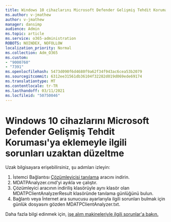```yaml
---
title: Windows 10 cihazlarını Microsoft Defender Gelişmiş Tehdit Koruması'ya eklemeyle ilgili sorunları uzaktan düzeltme
ms.author: v-jmathew
author: v-jmathew
manager: dansimp
audience: Admin
ms.topic: article
ms.service: o365-administration
ROBOTS: NOINDEX, NOFOLLOW
localization_priority: Normal
ms.collection: Adm_O365
ms.custom:
- "9000760"
- "7391"
ms.openlocfilehash: 5473d090f6d4680f9a62f34f943ac6cea53b2079
ms.sourcegitcommit: 6312ee31561db36104f32282d019d069ede69174
ms.translationtype: MT
ms.contentlocale: tr-TR
ms.lasthandoff: 03/11/2021
ms.locfileid: "50750046"
---
```

# <a name="remotely-fix-problems-with-onboarding-windows-10-devices-to-microsoft-defender-advanced-threat-protection"></a>Windows 10 cihazlarını Microsoft Defender Gelişmiş Tehdit Koruması'ya eklemeyle ilgili sorunları uzaktan düzeltme

Uzak bilgisayara erişebilirsiniz, şu adımları izleyin:

1. İstemci Bağlantısı [Çözümleyicisi tanılama](https://go.microsoft.com/fwlink/?linkid=2143466) aracını indirin.
2. MDATPAnalyzer.cmd'yi ayıkla ve çalıştır.
3. Çözümleyici aracının indiriliş klasörüyle aynı klasör olan MDATPClientAnalyzerResult klasöründe tanılama günlüğünü bulun.
4. Bağlantı veya İnternet ara sunucusu ayarlarıyla ilgili sorunları bulmak için günlük dosyasını gözden MDATPClientAnalyzer.txt.

Daha fazla bilgi edinmek için, [işe alım makineleriyle ilgili sorunlar'a bakın.](https://go.microsoft.com/fwlink/?linkid=2143634)
